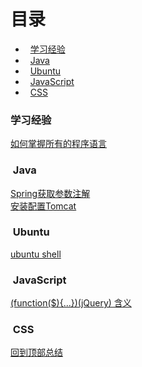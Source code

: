 
# 目录  
- &nbsp;&nbsp;[学习经验](#learn)  
- &nbsp;&nbsp;[Java](#java)  
- &nbsp;&nbsp;[Ubuntu](#ubuntu)  
- &nbsp;&nbsp;[JavaScript](#JavaScript)  
- &nbsp;&nbsp;[CSS](#css)  

### <span id="learn">学习经验</span>  
[如何掌握所有的程序语言](2018/learn-program-language.md)
### <span id="java">&nbsp;Java</span>  
[Spring获取参数注解](2018/spring-get-data.md)  
[安装配置Tomcat](2018/install-setup-tomcat.md)  

### <span id="ubuntu">&nbsp;Ubuntu</span>  
[ubuntu shell](2018/ubuntu-shell.md)  

### <span id="JavaScript">&nbsp;JavaScript</span>  
[(function($){...})(jQuery) 含义](2018/jquery-function.md)  

### <span id="css">&nbsp;CSS</span>  
[回到顶部总结](2018/backtop.md)  